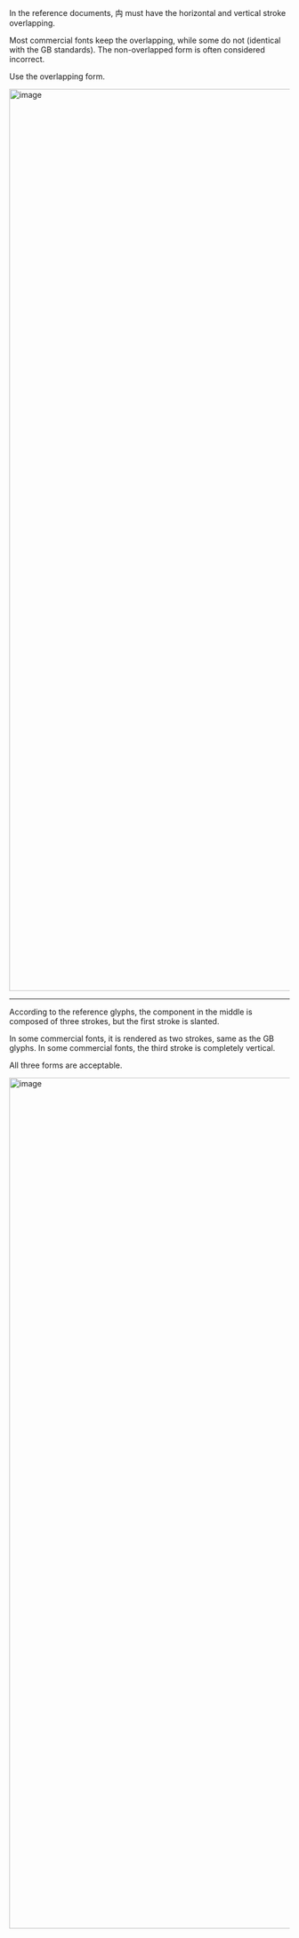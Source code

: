 In the reference documents, 禸 must have the horizontal and vertical stroke overlapping.

Most commercial fonts keep the overlapping, while some do not (identical with the GB
standards). The non-overlapped form is often considered incorrect.

Use the overlapping form.

<img width="1622" alt="image" src="https://github.com/hfhchan/hk-font-guide/assets/8191296/f0426f8d-91ae-443f-9003-6dcdfba9bd49">

-----

According to the reference glyphs, the component in the middle is composed of three strokes,
but the first stroke is slanted.

In some commercial fonts, it is rendered as two strokes, same as the GB glyphs. In some
commercial fonts, the third stroke is completely vertical.

All three forms are acceptable.

<img width="1530" alt="image" src="https://github.com/hfhchan/hk-font-guide/assets/8191296/461db10d-a97a-4935-b99a-2a07ffd46bde">

